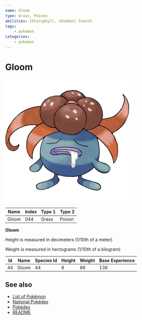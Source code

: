 ```yaml
---
name: Gloom
type: Grass, Poison
abilities: Chlorophyll, (Hidden) Stench
tags:
    - pokemon
categories:
    - pokemon
---
```


# Gloom


![Gloom](images/044.png)

| **Name** | **Index** | **Type 1** | **Type 2** |
|----|----|----|----|
| Gloom | 044 | Grass | Poison  |

**Gloom** 


Height is measured in decimeters (1/10th of a meter)

Weight is measured in hectograms (1/10th of a kilogram)

| **Id** | **Name** | **Species Id** | **Height** | **Weight** | **Base Experience** |
|--------|----------|----------------|------------|------------|---------------------|
| 44 | Gloom | 44 | 8 | 86 | 138 |


## See also

- [List of Pokémon](../pokemon.md)
- [National Pokédex](../national_pokedex.md)
- [Pokédex](../pokedex.md)
- [README](../README.md)
